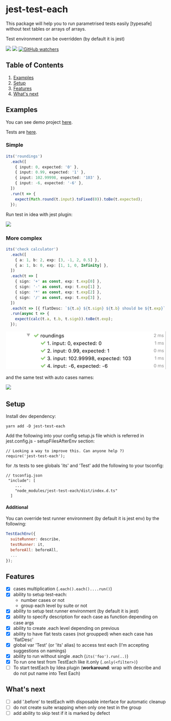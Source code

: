 # jest-test-each

This package will help you to run parametrised tests easily [typesafe] without text tables or arrays of arrays.

Test environment can be overridden (by default it is jest)

![](https://img.shields.io/badge/License-MIT-yellow.svg)
![](https://img.shields.io/badge/PRs-welcome-brightgreen.svg?style=flat-square)
[![GitHub watchers](https://img.shields.io/github/watchers/mmisty/jest-test-each.svg?style=social)](https://github.com/mmisty/jest-test-each/watchers)

## Table of Contents

1. [Examples](#examples)
2. [Setup](#setup)
3. [Features](#features)
4. [What's next](#whats-next)

## Examples

You can see demo project [here](https://github.com/mmisty/jest-test-each/blob/main/tests/example).

Tests are [here](https://github.com/mmisty/jest-test-each/blob/main/tests/example/src/example.test.ts).

### Simple

```typescript
its('roundings')
  .each([
    { input: 0, expected: '0' },
    { input: 0.99, expected: '1' },
    { input: 102.99998, expected: '103' },
    { input: -6, expected: '-6' },
  ])
  .run(t => {
    expect(Math.round(t.input).toFixed(0)).toBe(t.expected);
  });
```

Run test in idea with jest plugin:

![](https://github.com/mmisty/jest-test-each/tree/main/package/docs/roundings.png)

### More complex

```typescript
its('check calculator')
  .each([
    { a: 1, b: 2, exp: [3, -1, 2, 0.5] },
    { a: 1, b: 0, exp: [1, 1, 0, Infinity] },
  ])
  .each(t => [
    { sign: '+' as const, exp: t.exp[0] },
    { sign: '-' as const, exp: t.exp[1] },
    { sign: '*' as const, exp: t.exp[2] },
    { sign: '/' as const, exp: t.exp[3] },
  ])
  .each(t => [{ flatDesc: `${t.a} ${t.sign} ${t.b} should be ${t.exp}` }])
  .run(async t => {
    expect(calc(t.a, t.b, t.sign)).toBe(t.exp);
  });
```

![](./package/docs/roundings.png)

and the same test with auto cases names:

![](https://github.com/mmisty/jest-test-each/tree/main/package/docs/calc2.png)

## Setup

Install dev dependency:

```
yarn add -D jest-test-each
```

Add the following into your config setup.js file which is referred in jest.config.js - setupFilesAfterEnv section:

```
// Looking a way to improve this. Can anyone help ?)
require('jest-test-each');
```

for .ts tests to see globals 'its' and 'Test' add the following to your tsconfig:

```
// tsconfig.json
 "include": [
    ...
    "node_modules/jest-test-each/dist/index.d.ts"
  ]
```

#### Additional

You can override test runner environment (by default it is jest env) by the following:

```javascript
TestEachEnv({
  suiteRunner: describe,
  testRunner: it,
  beforeAll: beforeAll,
  ...
});
```

## Features

- [x] cases multiplication (`.each().each()....run()`)
- [x] ability to setup test-each:
  - number cases or not
  - group each level by suite or not
- [x] ability to setup test runner environment (by default it is jest)
- [x] ability to specify description for each case as function depending on case args
- [x] ability to create .each level depending on previous
- [x] ability to have flat tests cases (not groupped) when each case has 'flatDesc'
- [x] global var 'Test' (or 'its' alias) to access test each (I'm accepting suggestions on namings)
- [x] ability to run without single .each (`its('foo').run(..)`)
- [x] To run one test from TestEach like it.only (`.only(<filter>)`)
- [ ] To start testEach by Idea plugin (**workaround**: wrap with describe and do not put name into Test Each)

## What's next

- [ ] add '.before' to testEach with disposable interface for automatic cleanup
- [ ] do not create suite wrapping when only one test in the group
- [ ] add ability to skip test if it is marked by defect
